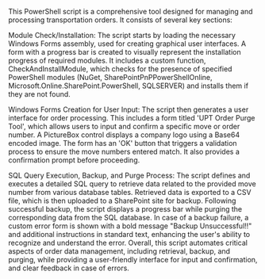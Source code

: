 This PowerShell script is a comprehensive tool designed for managing and processing transportation orders. It consists of several key sections:

Module Check/Installation:
The script starts by loading the necessary Windows Forms assembly, used for creating graphical user interfaces.
A form with a progress bar is created to visually represent the installation progress of required modules.
It includes a custom function, CheckAndInstallModule, which checks for the presence of specified PowerShell modules (NuGet, SharePointPnPPowerShellOnline, Microsoft.Online.SharePoint.PowerShell, SQLSERVER) and installs them if they are not found.

Windows Forms Creation for User Input:
The script then generates a user interface for order processing. This includes a form titled 'UPT Order Purge Tool', which allows users to input and confirm a specific move or order number.
A PictureBox control displays a company logo using a Base64 encoded image.
The form has an 'OK' button that triggers a validation process to ensure the move numbers entered match. It also provides a confirmation prompt before proceeding.

SQL Query Execution, Backup, and Purge Process:
The script defines and executes a detailed SQL query to retrieve data related to the provided move number from various database tables.
Retrieved data is exported to a CSV file, which is then uploaded to a SharePoint site for backup.
Following successful backup, the script displays a progress bar while purging the corresponding data from the SQL database.
In case of a backup failure, a custom error form is shown with a bold message "Backup Unsuccessful!!" and additional instructions in standard text, enhancing the user's ability to recognize and understand the error.
Overall, this script automates critical aspects of order data management, including retrieval, backup, and purging, while providing a user-friendly interface for input and confirmation, and clear feedback in case of errors.

